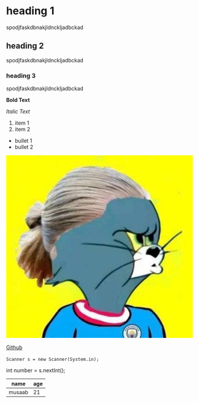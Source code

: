 # heading 1

spodjfaskdbnakjldnckljadbckad

## heading 2

spodjfaskdbnakjldnckljadbckad

### heading 3

spodjfaskdbnakjldnckljadbckad

**Bold Text**

_Italic Text_

1. item 1
2. item 2

- bullet 1
- bullet 2

![Haaland Tom](./Haaland.jpg)

[Github](https://github.com/MusaabAlfalahi)

`Scanner s = new Scanner(System.in);`

  int number = s.nextInt();

| name | age |
| --- | --- |
| musaab | 21 |


